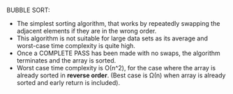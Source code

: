 BUBBLE SORT:
- The simplest sorting algorithm, that works by repeatedly swapping the adjacent elements if they are in the wrong order.
- This algorithm is not suitable for large data sets as its average and worst-case time complexity is quite high.
- Once a COMPLETE PASS has been made with no swaps, the algorithm terminates and the array is sorted.
- Worst case time complexity is &Omicron;(n^2), for the case where the array is already sorted in **reverse order**.
(Best case is &Omega;(n) when array is already sorted and early return is included).
